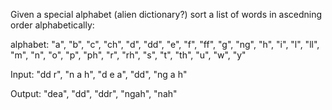 Given a special alphabet (alien dictionary?) sort a list of words in ascedning order alphabetically:

alphabet: "a", "b", "c", "ch", "d", "dd", "e", "f", "ff", "g", "ng", "h", "i", "l", "ll", "m", "n", "o", "p", "ph", "r", "rh", "s", "t", "th", "u", "w", "y"

Input: "dd r", "n a h", "d e a", "dd", "ng a h"

Output: "dea", "dd", "ddr", "ngah", "nah"
